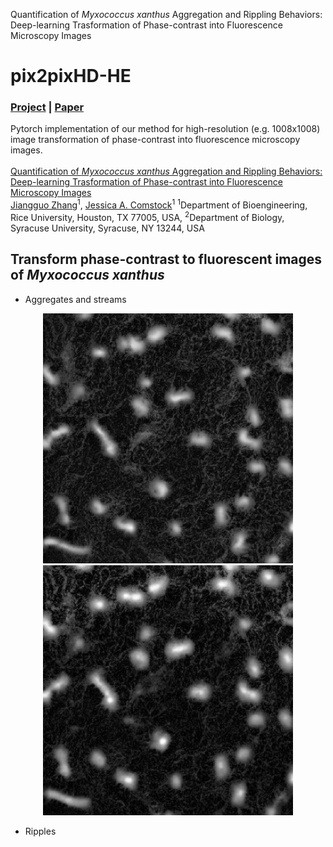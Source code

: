 Quantification of *Myxococcus xanthus* Aggregation and Rippling Behaviors: Deep-learning Trasformation of Phase-contrast into Fluorescence Microscopy Images

# pix2pixHD-HE
### [Project](https://github.com/IgoshinLab/pix2pixHD-HE/) | [Paper]() <br>
Pytorch implementation of our method for high-resolution (e.g. 1008x1008) image transformation of phase-contrast into fluorescence microscopy images. <br><br>
[Quantification of *Myxococcus xanthus* Aggregation and Rippling Behaviors: Deep-learning Trasformation of Phase-contrast into Fluorescence Microscopy Images](https://github.com/IgoshinLab/pix2pixHD-HE/)  
 [Jiangguo Zhang](https://JiangguoZhang.github.io/)<sup>1</sup>, [Jessica A. Comstock]()<sup>1</sup>
 <sup>1</sup>Department of Bioengineering, Rice University, Houston, TX 77005, USA, <sup>2</sup>Department of Biology, Syracuse University, Syracuse, NY 13244, USA  

## Transform phase-contrast to fluorescent images of *Myxococcus xanthus*
- Aggregates and streams
<p align='center'>  
  <img src='imgs/aggregate/4a.eps' width='400'/>
  <img src='imgs/aggregate/4b.eps' width='400'/>
</p>

- Ripples
